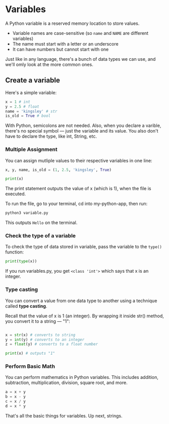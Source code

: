 # Variables
A Python variable is a reserved memory location to store values. 

- Variable names are case-sensitive (so `name` and `NAME` are different variables)
- The name must start with a letter or an underscore
- It can have numbers but cannot start with one

Just like in any language, there's a bunch of data types we can use, and we'll omly look at the more common ones.

## Create a variable
Here's a simple variable:
```python title="my-python-app/variables.py"
x = 1 # int
y = 2.5 # float
name = 'kingsley' # str
is_old = True # bool
```
With Python, semicolons are not needed. Also, when you declare a varible, there's no special symbol — just the variable and its value. You also don't have to declare the type, like int, String, etc.

### Multiple Assignment
You can assign mutliple values to their respective variables in one line:
```python title="my-python-app/variables.py"
x, y, name, is_old = (1, 2.5, 'kingsley', True)

print(x)
```
The print statement outputs the value of x (which is 1), when the file is executed.

To run the file, go to your terminal, cd into my-python-app, then run:
```bash
python3 variable.py
```
This outputs `Hello` on the terminal.

### Check the type of a variable
To check the type of data stored in variable, pass the variable to the `type()` function:
```python title="my-python-app/variables.py"
print(type(x))
```
If you run variables.py, you get `<class 'int'>` which says that x is an integer.

### Type casting
You can convert a value from one data type to another using a technique called **type casting**. 

Recall that the value of x is 1 (an integer). By wrapping it inside str() method, you convert it to a string — "1":
```python title="my-python-app/variables.py"

x = str(x) # converts to string
y = int(y) # converts to an integer
z = float(y) # converts to a float number

print(x) # outputs "1"
```
### Perform Basic Math
You can perform mathematics in Python variables. This includes addition, subtraction, multiplication, division, square root, and more.

```python title="my-python-app/variables.py"
a = x + y
b = x - y
c = x / y
d = x * y
```
That's all the basic things for variables. Up next, strings.
